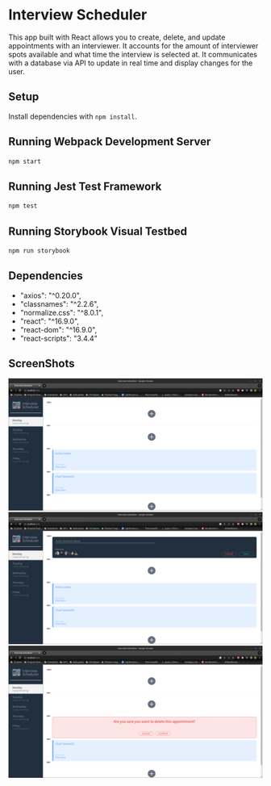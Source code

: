# Interview Scheduler

This app built with React allows you to create, delete, and update appointments with an interviewer. It accounts for the amount of interviewer spots available and what time the interview is selected at. It communicates with a database via API to update in real time and display changes for the user.

## Setup

Install dependencies with `npm install`.

## Running Webpack Development Server

```sh
npm start
```

## Running Jest Test Framework

```sh
npm test
```

## Running Storybook Visual Testbed

```sh
npm run storybook
```


## Dependencies

   - "axios": "^0.20.0",
   - "classnames": "^2.2.6",
   - "normalize.css": "^8.0.1",
   - "react": "^16.9.0",
   - "react-dom": "^16.9.0",
   - "react-scripts": "3.4.4"


## ScreenShots

!["Home Page"](https://github.com/WilWadman/scheduler/blob/master/docs/Homepage.png?raw=true)
!["Add appointment"](https://github.com/WilWadman/scheduler/blob/master/docs/Addappointment.png?raw=true)
!["Delete appointment"](https://github.com/WilWadman/scheduler/blob/master/docs/Deleteappointment.png?raw=true)